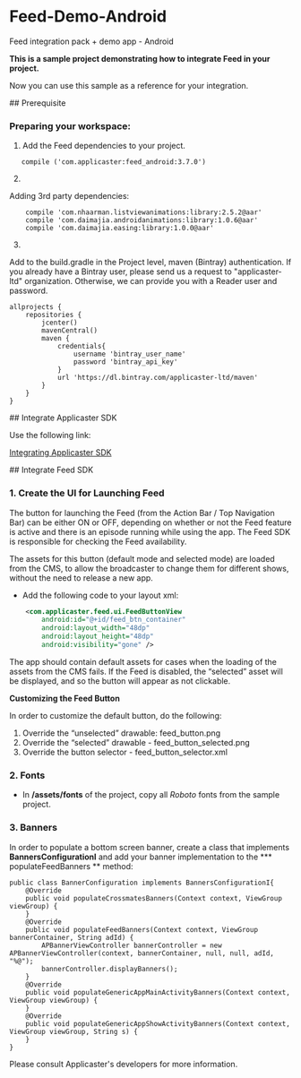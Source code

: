 Feed-Demo-Android
==================

Feed integration pack + demo app - Android

**This is a sample project demonstrating how to integrate Feed in your project.**


Now you can use this sample as a reference for your integration.


<a name="Prerequisite"/>
## Prerequisite

### Preparing your workspace:

1. Add the Feed dependencies to your project.

```
   compile ('com.applicaster:feed_android:3.7.0')
```

2.
Adding 3rd party dependencies:

```
    compile 'com.nhaarman.listviewanimations:library:2.5.2@aar'
    compile 'com.daimajia.androidanimations:library:1.0.6@aar'
    compile 'com.daimajia.easing:library:1.0.0@aar'
```

3.
Add to the build.gradle in the Project level, maven (Bintray) authentication.
If you already have a Bintray user, please send us a request to "applicaster-ltd" organization.
Otherwise, we can provide you with a Reader user and  password.

```
allprojects {
    repositories {
        jcenter()
        mavenCentral()
        maven {
            credentials{
                username 'bintray_user_name'
                password 'bintray_api_key'
            }
            url 'https://dl.bintray.com/applicaster-ltd/maven'
        }
    }
}
```

<a name="Integrate Applicaster SDK"/>
## Integrate Applicaster SDK

Use the following link:

[Integrating Applicaster SDK](http://developer.applicaster.com/docs/public/android-applicaster-sdk-integration)


<a name="Integrate Feed SDK"/>
## Integrate Feed SDK

### 1. Create the UI for Launching Feed

The button for launching the Feed (from the Action Bar / Top Navigation Bar) can be either ON or OFF, depending on whether or not the Feed feature is active and there is an episode running while using the app.
The Feed SDK is responsible for checking the Feed availability.

The assets for this button (default mode and selected mode) are loaded from the CMS, to allow the broadcaster to change them for different shows, without the need to release a new app.

* Add the following code to your layout xml:



```xml
	<com.applicaster.feed.ui.FeedButtonView
        android:id="@+id/feed_btn_container"
        android:layout_width="48dp"
        android:layout_height="48dp"
        android:visibility="gone" />
```



The app should contain default assets for cases when the loading of the assets from the CMS fails. If the Feed is disabled, the “selected” asset will be displayed, and so the button will appear as not clickable.

**Customizing the Feed Button**

In order to customize the default button, do the following:

1. Override the “unselected” drawable: feed_button.png
2. Override the “selected” drawable - feed_button_selected.png
3. Override the button selector - feed_button_selector.xml



### 2. Fonts

* In **/assets/fonts** of the project, copy all *Roboto* fonts from the sample project.


### 3. Banners

 In order to populate a bottom screen banner, create a class that implements
**BannersConfigurationI** and add your banner implementation to the *** populateFeedBanners ** method:

```
public class BannerConfiguration implements BannersConfigurationI{
	@Override
    public void populateCrossmatesBanners(Context context, ViewGroup viewGroup) {
    }
    @Override
    public void populateFeedBanners(Context context, ViewGroup bannerContainer, String adId) {
        APBannerViewController bannerController = new APBannerViewController(context, bannerContainer, null, null, adId, "%@");
        bannerController.displayBanners();
    }
    @Override
    public void populateGenericAppMainActivityBanners(Context context, ViewGroup viewGroup) {
    }
    @Override
    public void populateGenericAppShowActivityBanners(Context context, ViewGroup viewGroup, String s) {
    }
}
```

 Please consult Applicaster's developers for more information.
